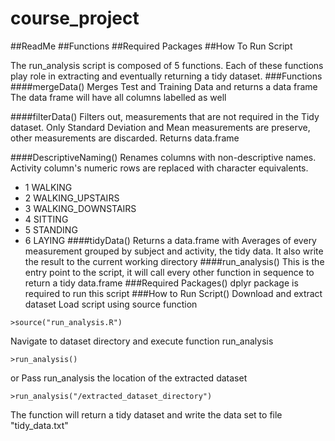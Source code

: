 # course_project
##ReadMe
##Functions
##Required Packages
##How To Run Script
 
The run_analysis script is composed of 5 functions. Each of these functions
play role in extracting and eventually returning a tidy dataset.
###Functions
####mergeData()
Merges Test and Training Data and returns a data frame
The data frame will have all columns labelled as well

####filterData()
Filters out, measurements that are not required in the Tidy dataset. 
Only Standard Deviation and Mean measurements are preserve, 
other measurements are discarded. 
Returns data.frame

####DescriptiveNaming()
Renames columns with non-descriptive names. Activity column's 
numeric rows are replaced with character equivalents. 
* 1 WALKING
* 2 WALKING_UPSTAIRS
* 3 WALKING_DOWNSTAIRS
* 4 SITTING
* 5 STANDING
* 6 LAYING
####tidyData()
Returns a data.frame with Averages of every measurement grouped by subject and activity, the tidy data.
It also write the result to the current working directory
####run_analysis()
This is the entry point to the script, it will call every other function in sequence to return a tidy data.frame
###Required Packages()
dplyr package is required to run this script
###How to Run Script()
Download and extract dataset
Load script using source function
```
>source("run_analysis.R")
```
Navigate to dataset directory and execute function run_analysis
```
>run_analysis()
```
or
Pass run_analysis the location of the extracted dataset
```
>run_analysis("/extracted_dataset_directory")
```
The function will return a tidy dataset and write the data set to file "tidy_data.txt"
